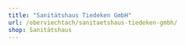 ```yaml
---
title: "Sanitätshaus Tiedeken GmbH"
url: /oberviechtach/sanitaetshaus-tiedeken-gmbh/
shop: Sanitätshaus
---
```

